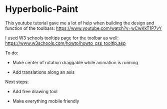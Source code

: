 # Hyperbolic-Paint

This youtube tutorial gave me a lot of help when building the design and function of the toolbars:
https://www.youtube.com/watch?v=wCwKkT1P7vY

I used W3 schools tooltips page for the toolbar as well: https://www.w3schools.com/howto/howto_css_tooltip.asp

To do:

- Make center of rotation draggable while animation is running

- Add translations along an axis

Next steps:

- Add free drawing tool

- Make everything mobile friendly